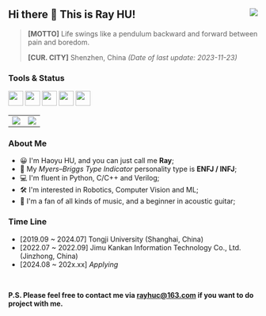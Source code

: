 ## Hi there 👋 This is Ray HU! <img align="right" src="https://komarev.com/ghpvc/?username=RayCorleone" />

> **[MOTTO]** Life swings like a pendulum backward and forward between pain and boredom.
>
> **[CUR. CITY]** Shenzhen, China *(Date of last update: 2023-11-23)*

### **Tools &  Status**</br>

<code><img height="30" src="https://upload.wikimedia.org/wikipedia/commons/thumb/c/c3/Python-logo-notext.svg/220px-Python-logo-notext.svg.png"></code>
<code><img height="30" src="https://upload.wikimedia.org/wikipedia/commons/thumb/9/92/LaTeX_logo.svg/1599px-LaTeX_logo.svg.png"></code>
<code><img height="30" src="https://upload.wikimedia.org/wikipedia/commons/7/77/Arm_logo_2017.svg"></code>
<code><img height="30" src="https://upload.wikimedia.org/wikipedia/commons/9/96/Pytorch_logo.png"></code>
<code><img height="30" src="https://www.qt.io/hubfs/qt-design-system/assets/logos/qt-logo.svg"></code>

<table cellspacing="0" cellpadding="0">
  <tr align="center" valign="middle">
    <td><img align="center" src="https://github-readme-stats.vercel.app/api?username=RayCorleone&show_icons=true&count_private=true&hide=contribs"></td>
    <td><img align="center" src="https://github-readme-stats.vercel.app/api/top-langs/?username=RayCorleone&layout=compact&hide=VHDL,Assembly,SystemVerilog,Tcl,Shell"></td>
  </tr>
</table>

### **About Me**

- 😀 I'm Haoyu HU, and you can just call me **Ray**;
- 📰 My *Myers–Briggs Type Indicator* personality type is **ENFJ / INFJ**;
- 💻 I'm fluent in Python, C/C++ and Verilog;
- 🛠 I'm interested in Robotics, Computer Vision and ML;
- 🎸 I'm a fan of all kinds of music, and a beginner in acoustic guitar;

### Time Line

- [2019.09 ~ 2024.07] Tongji University (Shanghai, China)
- [2022.07 ~ 2022.09] Jimu Kankan Information Technology Co., Ltd. (Jinzhong, China)
- [2024.08 ~ 202x.xx] *Applying*

</br>

**P.S. Please feel free to contact me via [rayhuc@163.com](mailto:rayhuc@163.com) if you want to do project with me.**
